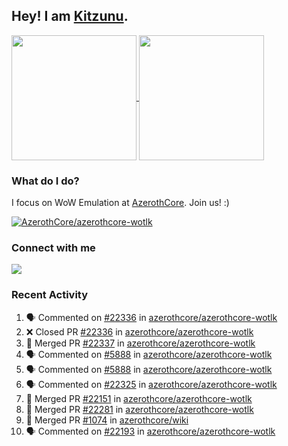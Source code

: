 ## Hey! I am [Kitzunu](https://Github.com/Kitzunu).

<!--
[![Kitzunu's Github stats](https://github-readme-stats.vercel.app/api?username=kitzunu&theme=github_dark&show_icons=true&number_format=long)](https://github.com/Kitzunu)

[![Kitzunu's Language stats](https://github-readme-stats.vercel.app/api/top-langs/?username=Kitzunu&layout=donut&theme=github_dark)](https://github.com/Kitzunu)
-->

<a href="https://github.com/Kitzunu">
  <img height=200 align="center" src="https://github-readme-stats.vercel.app/api?username=kitzunu&theme=github_dark&show_icons=true&number_format=long" />
</a>
<a href="https://github.com/Kitzunu">
  <img height=200 align="center" src="https://github-readme-stats.vercel.app/api/top-langs/?username=Kitzunu&layout=donut&theme=github_dark" />
</a>

### What do I do?

I focus on WoW Emulation at [AzerothCore](https://github.com/AzerothCore). Join us! :)

[![AzerothCore/azerothcore-wotlk](https://github-readme-stats.vercel.app/api/pin/?username=AzerothCore&repo=azerothcore-wotlk&theme=github_dark&show_owner=true)](https://github.com/azerothcore/azerothcore-wotlk)

### Connect with me
[![](https://img.shields.io/badge/AzerothCore%20Discord-Connect%20with%20me!-green)](https://discord.com/invite/gkt4y2x)

### Recent Activity

<!--START_SECTION:activity-->
1. 🗣 Commented on [#22336](https://github.com/azerothcore/azerothcore-wotlk/pull/22336#issuecomment-2993021800) in [azerothcore/azerothcore-wotlk](https://github.com/azerothcore/azerothcore-wotlk)
2. ❌ Closed PR [#22336](https://github.com/azerothcore/azerothcore-wotlk/pull/22336) in [azerothcore/azerothcore-wotlk](https://github.com/azerothcore/azerothcore-wotlk)
3. 🎉 Merged PR [#22337](https://github.com/azerothcore/azerothcore-wotlk/pull/22337) in [azerothcore/azerothcore-wotlk](https://github.com/azerothcore/azerothcore-wotlk)
4. 🗣 Commented on [#5888](https://github.com/azerothcore/azerothcore-wotlk/issues/5888#issuecomment-2982079189) in [azerothcore/azerothcore-wotlk](https://github.com/azerothcore/azerothcore-wotlk)
5. 🗣 Commented on [#5888](https://github.com/azerothcore/azerothcore-wotlk/issues/5888#issuecomment-2982000722) in [azerothcore/azerothcore-wotlk](https://github.com/azerothcore/azerothcore-wotlk)
6. 🗣 Commented on [#22325](https://github.com/azerothcore/azerothcore-wotlk/pull/22325#issuecomment-2976875472) in [azerothcore/azerothcore-wotlk](https://github.com/azerothcore/azerothcore-wotlk)
7. 🎉 Merged PR [#22151](https://github.com/azerothcore/azerothcore-wotlk/pull/22151) in [azerothcore/azerothcore-wotlk](https://github.com/azerothcore/azerothcore-wotlk)
8. 🎉 Merged PR [#22281](https://github.com/azerothcore/azerothcore-wotlk/pull/22281) in [azerothcore/azerothcore-wotlk](https://github.com/azerothcore/azerothcore-wotlk)
9. 🎉 Merged PR [#1074](https://github.com/azerothcore/wiki/pull/1074) in [azerothcore/wiki](https://github.com/azerothcore/wiki)
10. 🗣 Commented on [#22193](https://github.com/azerothcore/azerothcore-wotlk/issues/22193#issuecomment-2906624366) in [azerothcore/azerothcore-wotlk](https://github.com/azerothcore/azerothcore-wotlk)
<!--END_SECTION:activity-->
